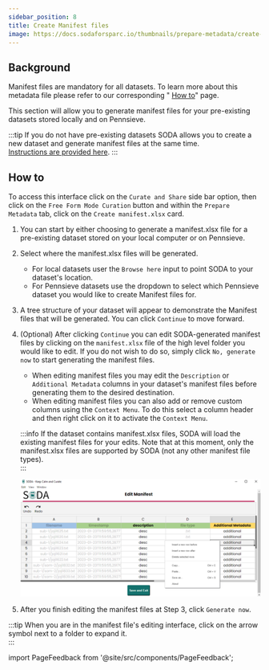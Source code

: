 ```yaml
---
sidebar_position: 8
title: Create Manifest files
image: https://docs.sodaforsparc.io/thumbnails/prepare-metadata/create-manifest-files.png
---
```


## Background

Manifest files are mandatory for all datasets. To learn more about this metadata file please refer to our corresponding "
[How to](../../how-to/how-to-structure-the-manifest-metadata-file.md)" page.

This section will allow you to generate manifest files for your pre-existing datasets stored locally and on Pennsieve.

:::tip
If you do not have pre-existing datasets SODA allows you to create a new dataset and generate manifest files at the same time.  
[Instructions are provided here](../prepare-dataset/organize-dataset.md).
:::

## How to

To access this interface click on the `Curate and Share` side bar option, then click on the `Free Form Mode Curation` button and within the `Prepare Metadata` tab,
click on the `Create manifest.xlsx` card.

1. You can start by either choosing to generate a manifest.xlsx file for a pre-existing dataset stored on your local computer or on Pennsieve.

2. Select where the manifest.xlsx files will be generated.

   - For local datasets user the `Browse here` input to point SODA to your dataset's location.
     <!-- ![](https://github.com/fairdataihub/SODA-for-SPARC/raw/main/docs/documentation/Prepare-metadata/Manifest/manifest-local.JPG?raw=true) -->
   - For Pennsieve datasets use the dropdown to select which Pennsieve dataset you would like to create Manifest files for.
     <!-- ![](https://github.com/fairdataihub/SODA-for-SPARC/raw/main/docs/documentation/Prepare-metadata/Manifest/manifest-pennsieve.JPG?raw=true) -->

3. A tree structure of your dataset will appear to demonstrate the Manifest files that will be generated. You can click `Continue` to move forward.

4. (Optional) After clicking `Continue` you can edit SODA-generated manifest files by clicking on the `manifest.xlsx` file of the high level folder you would like to edit. If you do not wish to do so, simply click `No, generate now` to start generating the manifest files.

   - When editing manifest files you may edit the `Description` or `Additional Metadata` columns in your dataset's manifest files before generating them to the desired destination.
   - When editing manifest files you can also add or remove custom columns using the `Context Menu`. To do this select a column header and then right click on it to activate the `Context Menu`.

   :::info
   If the dataset contains manifest.xlsx files, SODA will load the existing manifest files for your edits. Note that at this moment, only the manifest.xlsx files are supported by SODA (not any other manifest file types).  
   :::

   ![](https://github.com/fairdataihub/SODA-for-SPARC/raw/main/docs/documentation/Prepare-metadata/Manifest/manifest-editor-context-menu.png?raw=true)

5. After you finish editing the manifest files at Step 3, click `Generate now`.

<!-- <video
   controls
   autoPlay
   loop
   width="100%"
   src="https://github.com/fairdataihub/SODA-for-SPARC/raw/main/docs/documentation/Videos/manifest.mp4"
/> -->

:::tip
When you are in the manifest file's editing interface, click on the arrow symbol next to a folder to expand it.  
:::

import PageFeedback from '@site/src/components/PageFeedback';

<PageFeedback />
